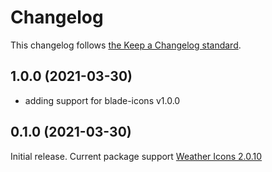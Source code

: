 # Changelog

This changelog follows [the Keep a Changelog standard](https://keepachangelog.com).

## 1.0.0 (2021-03-30)
* adding support for blade-icons v1.0.0

## 0.1.0 (2021-03-30)

Initial release.
Current package support [Weather Icons 2.0.10](https://github.com/erikflowers/weather-icons/releases/tag/2.0.10)
